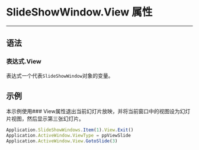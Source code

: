 # SlideShowWindow.View 属性
            
---

## 语法

### 表达式.View

表达式一个代表`SlideShowWindow`对象的变量。

## 示例

本示例使用### View属性退出当前幻灯片放映，并将当前窗口中的视图设为幻灯片视图，然后显示第三张幻灯片。

```javascript
Application.SlideShowWindows.Item(1).View.Exit()
Application.ActiveWindow.ViewType = ppViewSlide
Application.ActiveWindow.View.GotoSlide(3)
```

